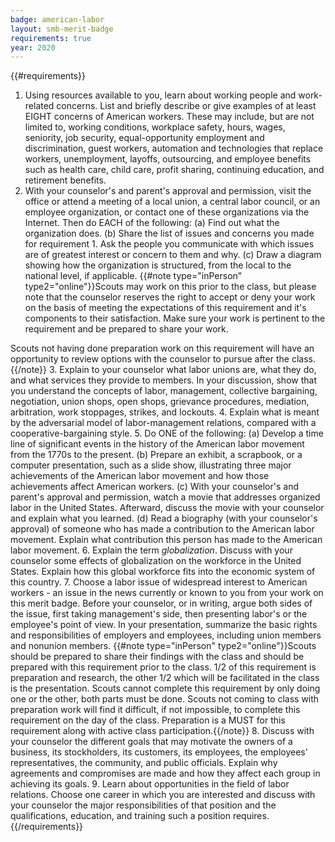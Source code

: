 ```yaml
---
badge: american-labor
layout: smb-merit-badge
requirements: true
year: 2020
---
```


{{#requirements}}
1. Using resources available to you, learn about working people and work-related concerns. List and briefly describe or give examples of at least EIGHT concerns of American workers. These may include, but are not limited to, working conditions, workplace safety, hours, wages, seniority, job security, equal-opportunity employment and discrimination, guest workers, automation and technologies that replace workers, unemployment, layoffs, outsourcing, and employee benefits such as health care, child care, profit sharing, continuing education, and retirement benefits.
2. With your counselor's and parent's approval and permission, visit the office or attend a meeting of a local union, a central labor council, or an employee organization, or contact one of these organizations via the Internet. Then do EACH of the following:
    (a) Find out what the organization does.
    (b) Share the list of issues and concerns you made for requirement 1. Ask the people you communicate with which issues are of greatest interest or concern to them and why.
    (c) Draw a diagram showing how the organization is structured, from the local to the national level, if applicable. {{#note type="inPerson" type2="online"}}Scouts may work on this prior to the class, but please note that the counselor reserves the right to accept or deny your work on the basis of meeting the expectations of this requirement and it's components to their satisfaction. Make sure your work is pertinent to the requirement and be prepared to share your work. 

Scouts not having done preparation work on this requirement will have an opportunity to review options with the counselor to pursue after the class.{{/note}}
3. Explain to your counselor what labor unions are, what they do, and what services they provide to members. In your discussion, show that you understand the concepts of labor, management, collective bargaining, negotiation, union shops, open shops, grievance procedures, mediation, arbitration, work stoppages, strikes, and lockouts.
4. Explain what is meant by the adversarial model of labor-management relations, compared with a cooperative-bargaining style.
5. Do ONE of the following:
    (a) Develop a time line of significant events in the history of the American labor movement from the 1770s to the present.
    (b) Prepare an exhibit, a scrapbook, or a computer presentation, such as a slide show, illustrating three major achievements of the American labor movement and how those achievements affect American workers.
    (c) With your counselor's and parent's approval and permission, watch a movie that addresses organized labor in the United States. Afterward, discuss the movie with your counselor and explain what you learned.
    (d) Read a biography (with your counselor's approval) of someone who has made a contribution to the American labor movement. Explain what contribution this person has made to the American labor movement.
6. Explain the term *globalization*. Discuss with your counselor some effects of globalization on the workforce in the United States. Explain how this global workforce fits into the economic system of this country.
7. Choose a labor issue of widespread interest to American workers - an issue in the news currently or known to you from your work on this merit badge. Before your counselor, or in writing, argue both sides of the issue, first taking management's side, then presenting labor's or the employee's point of view. In your presentation, summarize the basic rights and responsibilities of employers and employees, including union members and nonunion members. {{#note type="inPerson" type2="online"}}Scouts should be prepared to share their findings with the class and should be prepared with this requirement prior to the class. 1/2 of this requirement is preparation and research, the other 1/2 which will be facilitated in the class is the presentation. Scouts cannot complete this requirement by only doing one or the other, both parts must be done. Scouts not coming to class with preparation work will find it difficult, if not impossible, to complete this requirement on the day of the class. Preparation is a MUST for this requirement along with active class participation.{{/note}}
8. Discuss with your counselor the different goals that may motivate the owners of a business, its stockholders, its customers, its employees, the employees' representatives, the community, and public officials. Explain why agreements and compromises are made and how they affect each group in achieving its goals.
9. Learn about opportunities in the field of labor relations. Choose one career in which you are interested and discuss with your counselor the major responsibilities of that position and the qualifications, education, and training such a position requires.
{{/requirements}}
